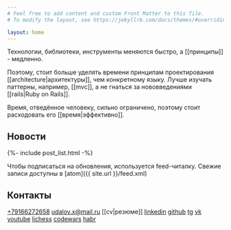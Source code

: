 ```yaml
---
# Feel free to add content and custom Front Matter to this file.
# To modify the layout, see https://jekyllrb.com/docs/themes/#overriding-theme-defaults

layout: home
---
```


Технологии, библиотеки, инструменты меняются быстро, а [[принципы]] - медленно.

Поэтому, стоит больше уделять времени принципам проектирования [[architecture|архитектуры]], чем конкретному языку. Лучше изучать паттерны, например, [[mvc]], а не гнаться за нововведениями [[rails|Ruby on Rails]]. 

Время, отведённое человеку, сильно ограничено, поэтому стоит расходовать его [[время|эффективно]]. 

## Новости

{%- include post_list.html -%}

Чтобы подписаться на обновления, используется feed-читалку. Свежие
записи доступны в [atom]({{ site.url }}/feed.xml)


## Контакты

<a href="tel://+79166272658">+79166272658</a> 
[udalov.x@mail.ru](mailto:udalov.x@mail.ru) 
[[cv|резюме]]
[linkedin](https://ru.linkedin.com/in/sergeiudalov)
[github](https://github.com/sergio-fry)
[tg](https://t.me/UdalovX)
[vk](https://vk.com/sergeiudalov)
[youtube](https://www.youtube.com/@SergeiUdalov)
[lichess](https://lichess.org/@/SergeiUdalov)
[codewars](https://www.codewars.com/users/sergio-fry)
[habr](https://habr.com/ru/users/SergeiUdalov/)

